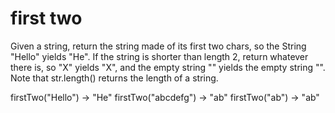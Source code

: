 # first two


Given a string, return the string made of its first two chars, so the String "Hello" yields "He". If the string is shorter than length 2, return whatever there is, so "X" yields "X", and the empty string "" yields the empty string "". Note that str.length() returns the length of a string.


firstTwo("Hello") → "He"
firstTwo("abcdefg") → "ab"
firstTwo("ab") → "ab"